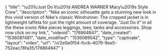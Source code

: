 {
    "title": "\u201cJust Do It\u201d ANDREA WARNER Macy\u2019s Style Crew",
    "description": "Nike an iconic silhouette gets a stunning new look in this vivid version of Nike's classic Windrunner. The cropped jacket is in lightweight taffeta for just the right amount of coverage. \"Just Do it\" in all the these iconic Nike pieces leggings, tees, tanks and accessories. Shop now click on my link.",
    "videoid": "176864847",
    "date_created": "1536087481",
    "date_modified": "1536089542",
    "type": "captivate",
    "layout": "video",
    "url": "\/v\/2e0e0f54-fccb-4079-9ee5-752eac78fa35\/176864847"
}